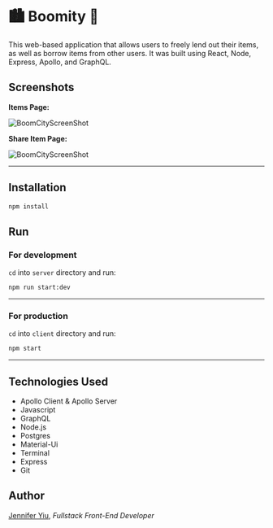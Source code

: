 # 🏙 Boomity 🌃

This web-based application that allows users to freely lend out their items, as well as borrow items from other users. It was built using React, Node, Express, Apollo, and GraphQL.

## Screenshots

**Items Page:**

<!-- -->

![BoomCityScreenShot](https://raw.github.com/jenjjy/BoomCity-App/master/client/src/images/BoomCity-items.png)

<!-- -->
<!-- -->

**Share Item Page:**

<!-- -->

![BoomCityScreenShot](https://raw.github.com/jenjjy/BoomCity-App/master/client/src/images/BoomCity-share.png)

---

<!-- -->

## Installation

```bash
npm install
```

## Run

### For development

`cd` into `server` directory and run:

```bash
npm run start:dev
```

---

### For production

`cd` into `client` directory and run:

```bash
npm start
```

---

## Technologies Used

- Apollo Client & Apollo Server
- Javascript
- GraphQL
- Node.js
- Postgres
- Material-Ui
- Terminal
- Express
- Git

## Author

[Jennifer Yiu](https://www.linkedin.com/in/jennifer-yiu-12145836/), _Fullstack Front-End Developer_
